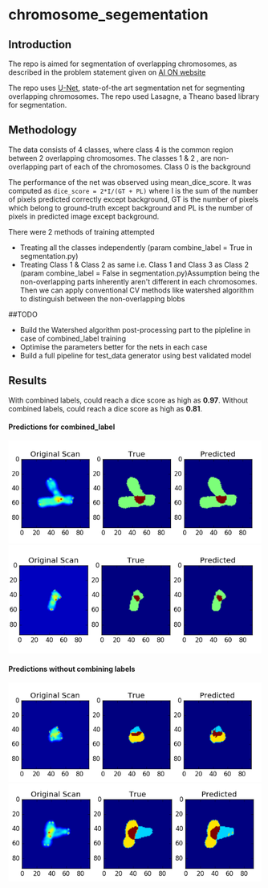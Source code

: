 # chromosome_segementation

## Introduction

The repo is aimed for segmentation of overlapping chromosomes, as described in the problem statement given on [AI ON website](http://ai-on.org/projects/visual-segmentation-of-chromosomal-preparations.html)

The repo uses [U-Net](https://arxiv.org/abs/1505.04597), state-of-the art segmentation net for segmenting overlapping chromosomes. The repo used Lasagne, a Theano based library for segmentation.

## Methodology

The data consists of 4 classes, where class 4 is the common region between 2 overlapping chromosomes. The classes 1 & 2 , are non-overlapping part of each of the chromosomes. Class 0 is the background

The performance of the net was observed using mean_dice_score. It was computed as `dice_score = 2*I/(GT + PL)` where I is the sum of the number of pixels predicted correctly except background, GT is the number of pixels which belong to ground-truth except background and PL is the number of pixels in predicted image except background.

There were 2 methods of training attempted
- Treating all the classes independently (param combine_label = True in segmentation.py)
- Treating Class 1 & Class 2 as same i.e. Class 1 and Class 3 as Class 2 (param combine_label = False in segmentation.py)Assumption being the non-overlapping parts inherently aren't different in each chromosomes. Then we can apply conventional CV methods like watershed algorithm to distinguish between the non-overlapping blobs

<!-- The training log with combined_label looks like this
![image_train](/images/combined_label_train.png)

The training log without combined_label, i.e. as it is looks like this
![image_train](/images/non_combined_label_train.png) -->

##TODO
- Build the Watershed algorithm post-processing part to the pipleline in case of combined_label training
- Optimise the parameters better for the nets in each case
- Build a full pipeline for test_data generator using best validated model


## Results

With combined labels, could reach a dice score as high as **0.97**. Without combined labels, could reach a dice score as high as **0.81**.

#### Predictions for combined_label
![predict_combined_new](/images/Vis_combined_label_2.png)
![predict_combined_new](/images/Vis_combined_label_1.png)
#### Predictions without combining labels
![predict_non_combined_new](/images/Vis_non_combined_label_1.png)
![predict_non_combined_new](/images/Vis_non_combined_label_2.png)
